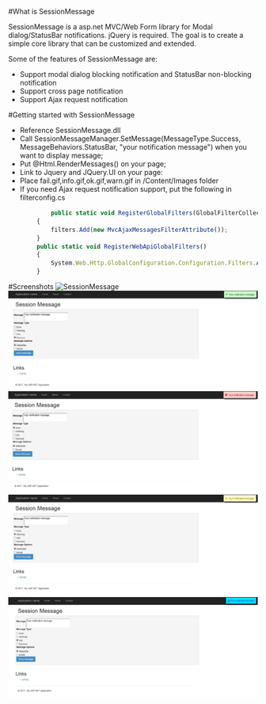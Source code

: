 #What is SessionMessage

SessionMessage is a asp.net MVC/Web Form library for Modal dialog/StatusBar notifications. jQuery is required. The goal is to create a simple core library that can be customized and extended.

Some of the features of SessionMessage are:

  * Support modal dialog blocking notification and StatusBar non-blocking notification
  * Support cross page notification
  * Support Ajax request notification

#Getting started with SessionMessage

  * Reference SessionMessage.dll
  * Call SessionMessageManager.SetMessage(MessageType.Success, MessageBehaviors.StatusBar, "your notification message") when you want to display message;
  * Put @Html.RenderMessages() on your page;
  * Link to Jquery and JQuery.UI on your page: 
    <link href="http://code.jquery.com/ui/1.12.1/themes/base/jquery-ui.css" rel="stylesheet"/>
    <script src='https://code.jquery.com/jquery-1.12.4.min.js' type='text/javascript'></script>
    <script src='https://code.jquery.com/ui/1.12.1/jquery-ui.min.js' type='text/javascript'></script>
  * Place fail.gif,info.gif,ok.gif,warn.gif in /Content/Images folder
  * If you need Ajax request notification support, put the following in filterconfig.cs
```js
    		public static void RegisterGlobalFilters(GlobalFilterCollection filters)
		{
			filters.Add(new MvcAjaxMessagesFilterAttribute());
		}
		public static void RegisterWebApiGlobalFilters()
		{
			System.Web.Http.GlobalConfiguration.Configuration.Filters.Add(new AjaxMessagesFilterAttribute());
		}

```
#Screenshots
![SessionMessage](screenshots/modal.jpg?raw=true "modaldialog")
![SessionMessage](screenshots/statusbar_success.jpg?raw=true "statusbar success")
![SessionMessage](screenshots/statusbar_error.jpg?raw=true "statusbar error")
![SessionMessage](screenshots/statusbar_warning.jpg?raw=true "statusbar warning")
![SessionMessage](screenshots/statusbar_info.jpg?raw=true "statusbar info")


